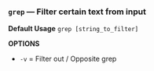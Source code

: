 ### `grep` — Filter certain text from input

**Default Usage**
	`grep [string_to_filter]` 

**OPTIONS**
- `-v` = Filter out / Opposite grep
